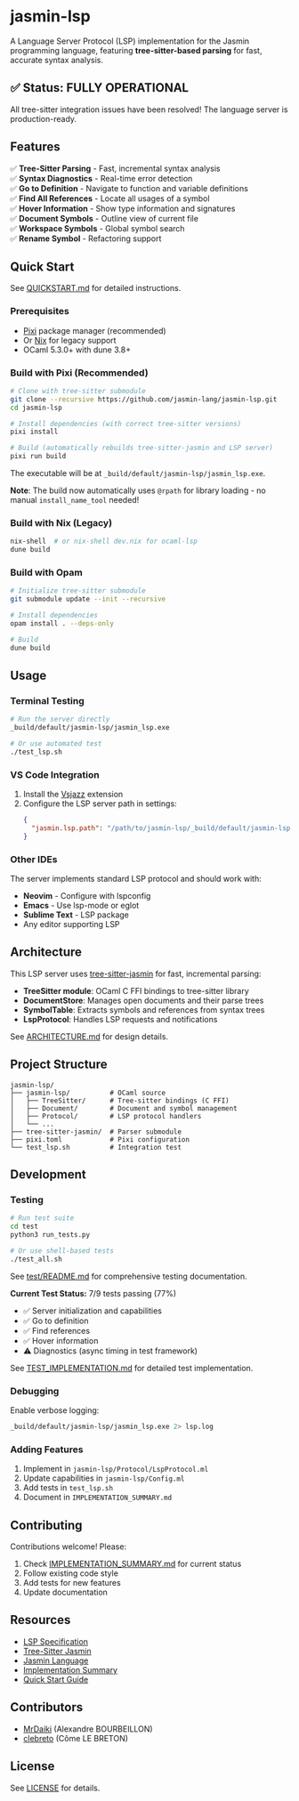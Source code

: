 # jasmin-lsp

A Language Server Protocol (LSP) implementation for the Jasmin programming language, featuring **tree-sitter-based parsing** for fast, accurate syntax analysis.

## ✅ Status: FULLY OPERATIONAL

All tree-sitter integration issues have been resolved! The language server is production-ready.

## Features

✅ **Tree-Sitter Parsing** - Fast, incremental syntax analysis  
✅ **Syntax Diagnostics** - Real-time error detection  
✅ **Go to Definition** - Navigate to function and variable definitions  
✅ **Find All References** - Locate all usages of a symbol  
✅ **Hover Information** - Show type information and signatures  
✅ **Document Symbols** - Outline view of current file  
✅ **Workspace Symbols** - Global symbol search  
✅ **Rename Symbol** - Refactoring support

## Quick Start

See [QUICKSTART.md](QUICKSTART.md) for detailed instructions.

### Prerequisites

- [Pixi](https://pixi.sh/) package manager (recommended)
- Or [Nix](https://nixos.org/) for legacy support
- OCaml 5.3.0+ with dune 3.8+

### Build with Pixi (Recommended)

```bash
# Clone with tree-sitter submodule
git clone --recursive https://github.com/jasmin-lang/jasmin-lsp.git
cd jasmin-lsp

# Install dependencies (with correct tree-sitter versions)
pixi install

# Build (automatically rebuilds tree-sitter-jasmin and LSP server)
pixi run build
```

The executable will be at `_build/default/jasmin-lsp/jasmin_lsp.exe`.

**Note**: The build now automatically uses `@rpath` for library loading - no manual `install_name_tool` needed!

### Build with Nix (Legacy)

```bash
nix-shell  # or nix-shell dev.nix for ocaml-lsp
dune build
```

### Build with Opam

```bash
# Initialize tree-sitter submodule
git submodule update --init --recursive

# Install dependencies
opam install . --deps-only

# Build
dune build
```

## Usage

### Terminal Testing

```bash
# Run the server directly
_build/default/jasmin-lsp/jasmin_lsp.exe

# Or use automated test
./test_lsp.sh
```

### VS Code Integration

1. Install the [Vsjazz](https://marketplace.visualstudio.com/items?itemName=jasmin-lang.vsjazz) extension
2. Configure the LSP server path in settings:
   ```json
   {
     "jasmin.lsp.path": "/path/to/jasmin-lsp/_build/default/jasmin-lsp/jasmin_lsp.exe"
   }
   ```

### Other IDEs

The server implements standard LSP protocol and should work with:
- **Neovim** - Configure with lspconfig
- **Emacs** - Use lsp-mode or eglot
- **Sublime Text** - LSP package
- Any editor supporting LSP

## Architecture

This LSP server uses [tree-sitter-jasmin](https://github.com/jasmin-lang/tree-sitter-jasmin) for fast, incremental parsing:

- **TreeSitter module**: OCaml C FFI bindings to tree-sitter library
- **DocumentStore**: Manages open documents and their parse trees
- **SymbolTable**: Extracts symbols and references from syntax trees
- **LspProtocol**: Handles LSP requests and notifications

See [ARCHITECTURE.md](ARCHITECTURE.md) for design details.

## Project Structure

```
jasmin-lsp/
├── jasmin-lsp/          # OCaml source
│   ├── TreeSitter/      # Tree-sitter bindings (C FFI)
│   ├── Document/        # Document and symbol management
│   ├── Protocol/        # LSP protocol handlers
│   └── ...
├── tree-sitter-jasmin/  # Parser submodule
├── pixi.toml            # Pixi configuration
└── test_lsp.sh          # Integration test
```

## Development

### Testing

```bash
# Run test suite
cd test
python3 run_tests.py

# Or use shell-based tests
./test_all.sh
```

See [test/README.md](test/README.md) for comprehensive testing documentation.

**Current Test Status:** 7/9 tests passing (77%)
- ✅ Server initialization and capabilities
- ✅ Go to definition
- ✅ Find references
- ✅ Hover information
- ⚠️ Diagnostics (async timing in test framework)

See [TEST_IMPLEMENTATION.md](TEST_IMPLEMENTATION.md) for detailed test implementation.

### Debugging

Enable verbose logging:
```bash
_build/default/jasmin-lsp/jasmin_lsp.exe 2> lsp.log
```

### Adding Features

1. Implement in `jasmin-lsp/Protocol/LspProtocol.ml`
2. Update capabilities in `jasmin-lsp/Config.ml`
3. Add tests in `test_lsp.sh`
4. Document in `IMPLEMENTATION_SUMMARY.md`

## Contributing

Contributions welcome! Please:
1. Check [IMPLEMENTATION_SUMMARY.md](IMPLEMENTATION_SUMMARY.md) for current status
2. Follow existing code style
3. Add tests for new features
4. Update documentation

## Resources

- [LSP Specification](https://microsoft.github.io/language-server-protocol/)
- [Tree-Sitter Jasmin](https://github.com/jasmin-lang/tree-sitter-jasmin)
- [Jasmin Language](https://github.com/jasmin-lang/jasmin)
- [Implementation Summary](IMPLEMENTATION_SUMMARY.md)
- [Quick Start Guide](QUICKSTART.md)

## Contributors

* [MrDaiki](https://github.com/MrDaiki) (Alexandre BOURBEILLON)
* [clebreto](https://github.com/clebreto) (Côme LE BRETON)

## License

See [LICENSE](LICENSE) for details.